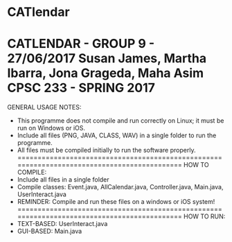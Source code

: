 # CATlendar 
CATLENDAR - GROUP 9 - 27/06/2017
Susan James, Martha Ibarra, Jona Grageda, Maha Asim
CPSC 233 - SPRING 2017
============================================================================================
GENERAL USAGE NOTES:
- This programme does not compile and run correctly on Linux; it must be run on Windows or iOS.
- Include all files (PNG, JAVA, CLASS, WAV) in a single folder to run the programme.
- All files must be compiled initially to run the software properly.
============================================================================================
HOW TO COMPILE:
- Include all files in a single folder
- Compile classes: Event.java, AllCalendar.java, Controller.java, Main.java, UserInteract.java
- REMINDER: Compile and run these files on a windows or iOS system!
============================================================================================
HOW TO RUN:
- TEXT-BASED: UserInteract.java
- GUI-BASED: Main.java
